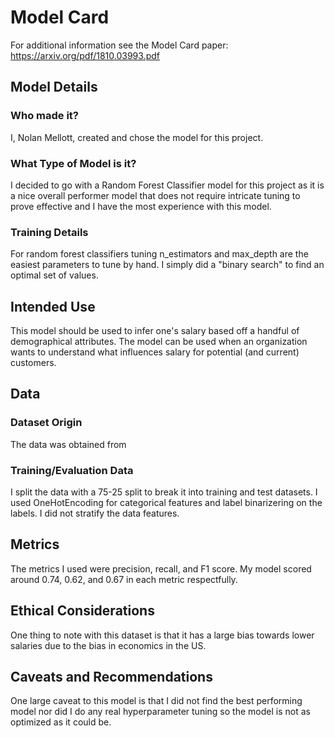 # Model Card

For additional information see the Model Card paper: https://arxiv.org/pdf/1810.03993.pdf

## Model Details
### Who made it?
I, Nolan Mellott, created and chose the model for this project.
### What Type of Model is it?
I decided to go with a Random Forest Classifier model for this project as it is a nice overall performer model that
does not require intricate tuning to prove effective and I have the most experience with this model.
### Training Details
For random forest classifiers tuning n_estimators and max_depth are the easiest parameters to tune by hand. I simply
did a "binary search" to find an optimal set of values.
## Intended Use
This model should be used to infer one's salary based off a handful of demographical attributes. The model can be used
when an organization wants to understand what influences salary for potential (and current) customers.
## Data
### Dataset Origin
The data was obtained from
### Training/Evaluation Data
I split the data with a 75-25 split to break it into training and test datasets. I used OneHotEncoding for categorical 
features and label binarizering on the labels. I did not stratify the data features.

## Metrics
The metrics I used were precision, recall, and F1 score. My model scored around 0.74, 0.62, and 0.67 in each metric 
respectfully.

## Ethical Considerations
One thing to note with this dataset is that it has a large bias towards lower salaries due to the bias in economics in
the US.

## Caveats and Recommendations
One large caveat to this model is that I did not find the best performing model nor did I do any real hyperparameter 
tuning so the model is not as optimized as it could be.